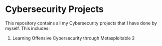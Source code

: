 # Cybersecurity Projects
This repository contains all my Cybersecurity projects that I have done by myself.
This includes:
1. Learning Offensive Cybersecurity through Metasploitable 2
